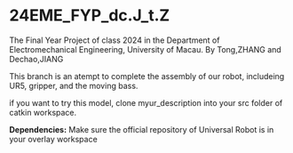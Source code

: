 # 24EME_FYP_dc.J_t.Z
The Final Year Project of class 2024 in the Department of Electromechanical Engineering, University of Macau. By Tong,ZHANG and Dechao,JIANG

This branch is an atempt to complete the assembly of our robot, includeing UR5, gripper, and the moving bass.

if you want to try this model, clone myur_description into your src folder of catkin workspace.

**Dependencies:**
Make sure the official repository of Universal Robot is in your overlay workspace
